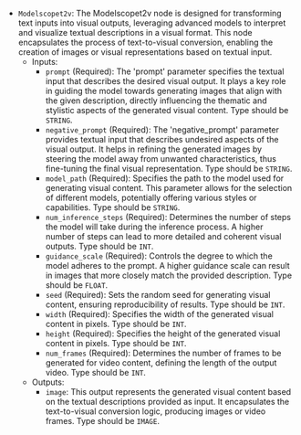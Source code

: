 - `Modelscopet2v`: The Modelscopet2v node is designed for transforming text inputs into visual outputs, leveraging advanced models to interpret and visualize textual descriptions in a visual format. This node encapsulates the process of text-to-visual conversion, enabling the creation of images or visual representations based on textual input.
    - Inputs:
        - `prompt` (Required): The 'prompt' parameter specifies the textual input that describes the desired visual output. It plays a key role in guiding the model towards generating images that align with the given description, directly influencing the thematic and stylistic aspects of the generated visual content. Type should be `STRING`.
        - `negative_prompt` (Required): The 'negative_prompt' parameter provides textual input that describes undesired aspects of the visual output. It helps in refining the generated images by steering the model away from unwanted characteristics, thus fine-tuning the final visual representation. Type should be `STRING`.
        - `model_path` (Required): Specifies the path to the model used for generating visual content. This parameter allows for the selection of different models, potentially offering various styles or capabilities. Type should be `STRING`.
        - `num_inference_steps` (Required): Determines the number of steps the model will take during the inference process. A higher number of steps can lead to more detailed and coherent visual outputs. Type should be `INT`.
        - `guidance_scale` (Required): Controls the degree to which the model adheres to the prompt. A higher guidance scale can result in images that more closely match the provided description. Type should be `FLOAT`.
        - `seed` (Required): Sets the random seed for generating visual content, ensuring reproducibility of results. Type should be `INT`.
        - `width` (Required): Specifies the width of the generated visual content in pixels. Type should be `INT`.
        - `height` (Required): Specifies the height of the generated visual content in pixels. Type should be `INT`.
        - `num_frames` (Required): Determines the number of frames to be generated for video content, defining the length of the output video. Type should be `INT`.
    - Outputs:
        - `image`: This output represents the generated visual content based on the textual descriptions provided as input. It encapsulates the text-to-visual conversion logic, producing images or video frames. Type should be `IMAGE`.
